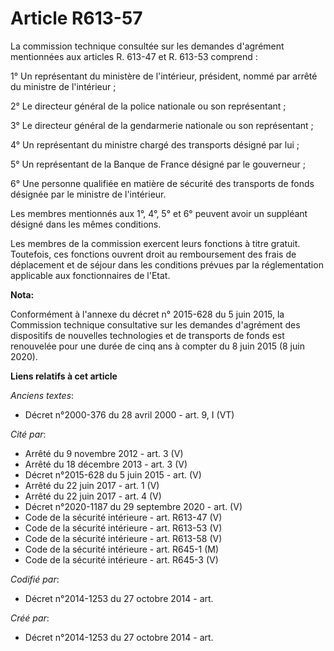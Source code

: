 # Article R613-57

La commission technique consultée sur les demandes d'agrément mentionnées aux articles R. 613-47 et R. 613-53 comprend : 

1° Un représentant du ministère de l'intérieur, président, nommé par arrêté du ministre de l'intérieur ; 

2° Le directeur général de la police nationale ou son représentant ; 

3° Le directeur général de la gendarmerie nationale ou son représentant ; 

4° Un représentant du ministre chargé des transports désigné par lui ; 

5° Un représentant de la Banque de France désigné par le gouverneur ; 

6° Une personne qualifiée en matière de sécurité des transports de fonds désignée par le ministre de l'intérieur. 

Les membres mentionnés aux 1°, 4°, 5° et 6° peuvent avoir un suppléant désigné dans les mêmes conditions. 

Les membres de la commission exercent leurs fonctions à titre gratuit. Toutefois, ces fonctions ouvrent droit au
remboursement des frais de déplacement et de séjour dans les conditions prévues par la réglementation applicable aux
fonctionnaires de l'Etat.

**Nota:**

Conformément à l'annexe du décret n° 2015-628 du 5 juin 2015, la Commission technique consultative sur les demandes
d'agrément des dispositifs de nouvelles technologies et de transports de fonds est renouvelée pour une durée de cinq ans à
compter du 8 juin 2015 (8 juin 2020).

**Liens relatifs à cet article**

_Anciens textes_:

  - Décret n°2000-376 du 28 avril 2000 - art. 9, I (VT)

_Cité par_:

  - Arrêté du 9 novembre 2012 - art. 3 (V)
  - Arrêté du 18 décembre 2013 - art. 3 (V)
  - Décret n°2015-628 du 5 juin 2015 - art. (V)
  - Arrêté du 22 juin 2017 - art. 1 (V)
  - Arrêté du 22 juin 2017 - art. 4 (V)
  - Décret n°2020-1187 du 29 septembre 2020 - art. (V)
  - Code de la sécurité intérieure - art. R613-47 (V)
  - Code de la sécurité intérieure - art. R613-53 (V)
  - Code de la sécurité intérieure - art. R613-58 (V)
  - Code de la sécurité intérieure - art. R645-1 (M)
  - Code de la sécurité intérieure - art. R645-3 (V)

_Codifié par_:

  - Décret n°2014-1253 du 27 octobre 2014 - art.

_Créé par_:

  - Décret n°2014-1253 du 27 octobre 2014 - art.
